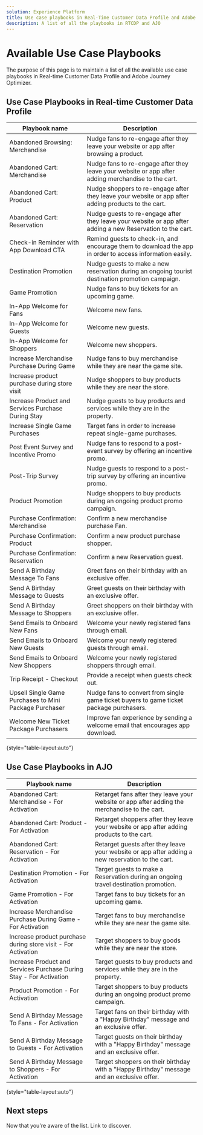 ```yaml
---
solution: Experience Platform
title: Use case playbooks in Real-Time Customer Data Profile and Adobe Journey Optimizer. 
description: A list of all the playbooks in RTCDP and AJO
---
```


# Available Use Case Playbooks
The purpose of this page is to maintain a list of all the available use case playbooks in Real-time Customer Data Profile and Adobe Journey Optimizer. 

## Use Case Playbooks in Real-time Customer Data Profile 

| Playbook name |  Description |
| ------------- |  ----------- |
| Abandoned Browsing: Merchandise | Nudge fans to re-engage after they leave your website or app after browsing a product. |
| Abandoned Cart: Merchandise | Nudge fans to re-engage after they leave your website or app after adding merchandise to the cart. |
| Abandoned Cart: Product| Nudge shoppers to re-engage after they leave your website or app after adding products to the cart. |
| Abandoned Cart: Reservation| Nudge guests to re-engage after they leave your website or app after adding a new Reservation to the cart. |
| Check-in Reminder with App Download CTA| Remind guests to check-in, and encourage them to download the app in order to access information easily. |
| Destination Promotion| Nudge guests to make a new reservation during an ongoing tourist destination promotion campaign. |
| Game Promotion| Nudge fans to buy tickets for an upcoming game. |
| In-App Welcome for Fans | Welcome new fans. |
| In-App Welcome for Guests| Welcome new guests. |
| In-App Welcome for Shoppers| Welcome new shoppers. |
| Increase Merchandise Purchase During Game| Nudge fans to buy merchandise while they are near the game site. |
| Increase product purchase during store visit| Nudge shoppers to buy products while they are near the store. |
| Increase Product and Services Purchase During Stay  | Nudge guests to buy products and services while they are in the property. |
| Increase Single Game Purchases| Target fans in order to increase repeat single-game purchases. |
| Post Event Survey and Incentive Promo| Nudge fans to respond to a post-event survey by offering an incentive promo. |
| Post-Trip Survey| Nudge guests to respond to a post-trip survey by offering an incentive promo. |
| Product Promotion| Nudge shoppers to buy products during an ongoing product promo campaign. |
| Purchase Confirmation: Merchandise| Confirm a new merchandise purchase Fan. |
| Purchase Confirmation: Product| Confirm a new product purchase shopper. |
| Purchase Confirmation: Reservation| Confirm a new Reservation guest. |
| Send A Birthday Message To Fans| Greet fans on their birthday with an exclusive offer. |
| Send A Birthday Message to Guests| Greet guests on their birthday with an exclusive offer. |
| Send A Birthday Message to Shoppers| Greet shoppers on their birthday with an exclusive offer. |
| Send Emails to Onboard New Fans| Welcome your newly registered fans through email. |
| Send Emails to Onboard New Guests| Welcome your newly registered guests through email. |
| Send Emails to Onboard New Shoppers| Welcome your newly registered shoppers through email. |
| Trip Receipt - Checkout | Provide a receipt when guests check out. |
| Upsell Single Game Purchases to Mini Package Purchaser | Nudge fans to convert from single game ticket buyers to game ticket package purchasers. |
| Welcome New Ticket Package Purchasers| Improve fan experience by sending a welcome email that encourages app download. |

{style="table-layout:auto"}

## Use Case Playbooks in AJO

| Playbook name | Description |
| ------------- | ----------- |
| Abandoned Cart: Merchandise - For Activation | Retarget fans after they leave your website or app after adding the merchandise to the cart. |
| Abandoned Cart: Product - For Activation| Retarget shoppers after they leave your website or app after adding products to the cart. |
| Abandoned Cart: Reservation - For Activation| Retarget guests after they leave your website or app after adding a new reservation to the cart. |
| Destination Promotion - For Activation| Target guests to make a Reservation during an ongoing travel destination promotion. |
| Game Promotion - For Activation| Target fans to buy tickets for an upcoming game. |
| Increase Merchandise Purchase During Game - For Activation| Target fans to buy merchandise while they are near the game site. |
| Increase product purchase during store visit - For Activation| Target shoppers to buy goods while they are near the store. |
| Increase Product and Services Purchase During Stay - For Activation| Target guests to buy products and services while they are in the property. |
| Product Promotion - For Activation| Target shoppers to buy products during an ongoing product promo campaign. |
| Send A Birthday Message To Fans - For Activation| Target fans on their birthday with a "Happy Birthday" message and an exclusive offer. |
| Send A Birthday Message to Guests - For Activation| Target guests on their birthday with a "Happy Birthday" message and an exclusive offer. |
| Send A Birthday Message to Shoppers - For Activation| Target shoppers on their birthday with a "Happy Birthday" message and an exclusive offer. |

{style="table-layout:auto"}


## Next steps

Now that you're aware of the list. Link to discover.


